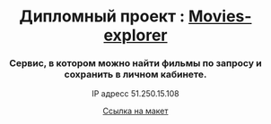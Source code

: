 <h1 align="center">Дипломный проект : <a href="https://explore-movies.nomoredomains.work/" target="_blank">Movies-explorer</a></h1>
<h3 align="center">Сервис, в котором можно найти фильмы по запросу и сохранить в личном кабинете.</h3>

<p align="center">IP адресс 51.250.15.108</p>
<p align="center"> <a href="https://www.figma.com/file/LFcEEFFI5PcbRV0VcrAoD8/Diploma-Aparina-Al%D1%91na?node-id=932%3A4503" target="_blank">Ссылка на макет</a></p>
